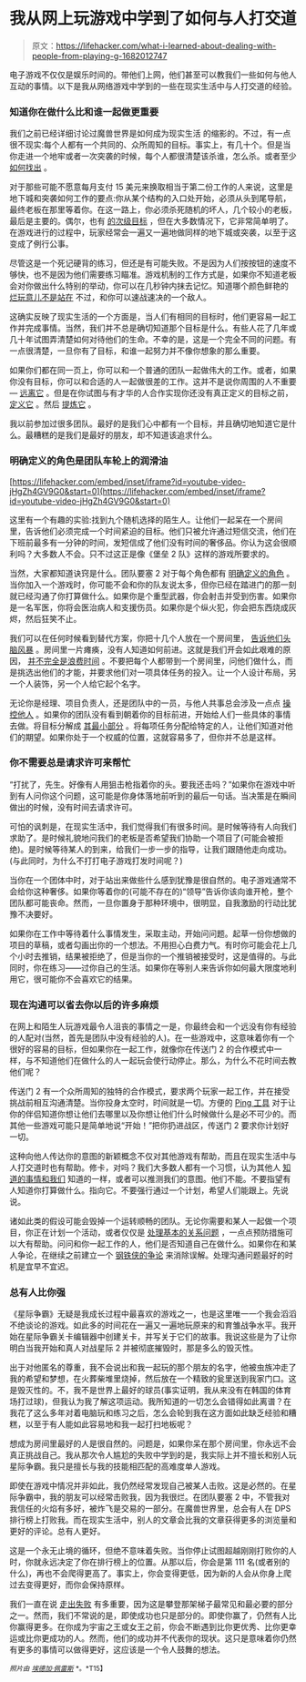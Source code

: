 # 我从网上玩游戏中学到了如何与人打交道

> 原文：<https://lifehacker.com/what-i-learned-about-dealing-with-people-from-playing-g-1682012747>

电子游戏不仅仅是娱乐时间的。带他们上网，他们甚至可以教我们一些如何与他人互动的事情。以下是我从网络游戏中学到的一些在现实生活中与人打交道的经验。



### 知道你在做什么比和谁一起做更重要

我们之前已经详细讨论过魔兽世界是如何成为现实生活 的缩影的。不过，有一点很不现实:每个人都有一个共同的、众所周知的目标。事实上，有几十个。但是当你走进一个地牢或者一次突袭的时候，每个人都很清楚该杀谁，怎么杀。或者至少 [如何找出](http://wow.gamepedia.com/Dungeon_Journal) 。

对于那些可能不愿意每月支付 15 美元来换取相当于第二份工作的人来说，这里是地下城和突袭如何工作的要点:你从某个结构的入口处开始，必须从头到尾导航，最终老板在那里等着你。在这一路上，你必须杀死随机的坏人，几个较小的老板，最后是主要的。偶尔，也有 [的次级目标](https://www.youtube.com/watch?v=TUQBLPJI9ss) ，但在大多数情况下，它非常简单明了。在游戏进行的过程中，玩家经常会一遍又一遍地做同样的地下城或突袭，以至于这变成了例行公事。

尽管这是一个死记硬背的练习，但还是有可能失败。不是因为人们按按钮的速度不够快，也不是因为他们需要练习瞄准。游戏机制的工作方式是，如果你不知道老板会对你做出什么特别的举动，你可以在几秒钟内抹去记忆。知道哪个颜色鲜艳的 [烂玩意儿不是站在](http://www.wowwiki.com/Stay_out_of_the_fire) 不过，和你可以速战速决的一个敌人。

这确实反映了现实生活的一个方面是，当人们有相同的目标时，他们更容易一起工作并完成事情。当然，我们并不总是确切知道那个目标是什么。有些人花了几年或几十年试图弄清楚如何对待他们的生命。不幸的是，这是一个完全不同的问题。有一点很清楚，一旦你有了目标，和谁一起努力并不像你想象的那么重要。

如果你们都在同一页上，你可以和一个普通的团队一起做伟大的工作。或者，如果你没有目标，你可以和合适的人一起做很差的工作。这并不是说你周围的人不重要— [远离它](https://lifehacker.com/how-the-people-around-you-affect-personal-success-5926309) 。但是在你试图与有才华的人合作实现你还没有真正定义的目标之前， [定义它](http://lifehacker.com/how-can-i-turn-my-mess-of-ideas-into-something-organize-5959742) 。然后 [提炼它](http://lifehacker.com/get-your-ideas-out-of-your-head-to-start-improving-them-1675277534) 。

我以前参加过很多团队。最好的是我们心中都有一个目标，并且确切地知道它是什么。最糟糕的是我们是最好的朋友，却不知道该追求什么。

### **明确定义的角色是团队车轮上的润滑油**

 [https://lifehacker.com/embed/inset/iframe?id=youtube-video-jHgZh4GV9G0&start=0](https://lifehacker.com/embed/inset/iframe?id=youtube-video-jHgZh4GV9G0&start=0) 

这里有一个有趣的实验:找到九个随机选择的陌生人。让他们一起呆在一个房间里，告诉他们必须完成一个时间紧迫的目标。他们只被允许通过短信交流，他们在下班前最多有一分钟的时间，发短信成了他们没有时间的奢侈品。你认为这会很顺利吗？大多数人不会。只不过这正是像《堡垒 2 队》这样的游戏所要求的。

当然，大家都知道诀窍是什么。团队要塞 2 对于每个角色都有 [明确定义的角色](https://www.youtube.com/playlist?list=PLQaj1mLg7mqeJPDA0-23XZVgQrd-55RHl) 。当你加入一个游戏时，你可能不会和你的队友说太多，但你已经在踏进门的那一刻就已经沟通了你打算做什么。如果你是个重型武器，你会射击并受到伤害。如果你是一名军医，你将会医治病人和支援伤员。如果你是个纵火犯，你会把东西烧成灰烬，然后狂笑不止。

我们可以在任何时候看到替代方案，你把十几个人放在一个房间里， [告诉他们头脑风暴](http://lifehacker.com/dont-brainstorm-in-meetings-come-to-meetings-with-ide-1463247652) 。房间里一片瘫痪，没有人知道如何前进。这就是我们开会如此艰难的原因， [并不完全是浪费时间](http://lifehacker.com/how-to-have-a-meeting-that-isnt-a-complete-waste-of-tim-1570834406) 。不要把每个人都带到一个房间里，问他们做什么，而是挑选出他们的才能，并要求他们对一项具体任务的投入。让一个人设计布局，另一个人装饰，另一个人给它起个名字。

无论你是经理、项目负责人，还是团队中的一员，与他人共事总会涉及一点点 [操控他人](https://lifehacker.com/how-to-manipulate-people-to-do-what-you-want-without-ab-5869772) 。如果你的团队没有看到朝着你的目标前进，开始给人们一些具体的事情去做。将目标分解成 [其最小部分](http://lifehacker.com/break-big-tasks-into-smaller-pieces-to-avoid-distractio-1498674433) 。将每项任务分配给特定的人，让他们知道对他们的期望。如果你处于一个权威的位置，这就容易多了，但你并不总是这样。

### **你不需要总是请求许可来帮忙**

“打扰了，先生。好像有人用狙击枪指着你的头。要我还击吗？”如果你在游戏中听到有人问你这个问题，这可能是你身体落地前听到的最后一句话。当决策是在瞬间做出的时候，没有时间去请求许可。

可怕的讽刺是，在现实生活中，我们觉得我们有很多时间。是时候等待有人向我们求助了。是时候礼貌地问我们的老板是否希望我们协助一个项目了(可能会被拒绝)。是时候等待某人的到来，给我们一步一步的指导，让我们跟随他走向成功。(与此同时，为什么不打打电子游戏打发时间呢？)

当你在一个团体中时，对于站出来做些什么感到犹豫是很自然的。电子游戏通常不会给你这种奢侈。如果你等着你的(可能不存在的)“领导”告诉你该向谁开枪，整个团队都可能丧命。然而，一旦你置身于那种环境中，很明显，自我激励的行动比犹豫不决要好。

如果你在工作中等待着什么事情发生，采取主动，开始问问题。起草一份你想做的项目的草稿，或者勾画出你的一个想法。不用担心白费力气。有时你可能会花上几个小时去推销，结果被拒绝了，但是当你的一个推销被接受时，这是值得的。与此同时，你在练习——过你自己的生活。如果你在等别人来告诉你如何最大限度地利用它，很可能你不会喜欢它的结果。

### **现在沟通可以省去你以后的许多麻烦**

在网上和陌生人玩游戏最令人沮丧的事情之一是，你最终会和一个远没有你有经验的人配对(当然，首先是团队中没有经验的人)。在一些游戏中，这意味着你有一个很好的容易的目标，但如果你在一起工作，就像你在传送门 2 的合作模式中一样，与不知道他们在做什么的人一起玩会使行动停止。那么，为什么不花时间去教他们呢？

传送门 2 有一个众所周知的独特的合作模式，要求两个玩家一起工作，并在接受挑战前相互沟通清楚。当你投身太空时，时间就是一切。方便的 [Ping 工具](http://theportalwiki.com/wiki/Ping_Tool) 对于让你的伴侣知道你想让他们去哪里以及你想让他们什么时候做什么是必不可少的。而其他一些游戏可能只是简单地说“开始！”把你扔进战区，传送门 2 要求你计划好一切。

这种向他人传达你的意图的新颖概念不仅对其他游戏有帮助，而且在现实生活中与人打交道时也有帮助。修卡，对吗？我们大多数人都有一个习惯，认为其他人 [知道的事情和我们](http://xkcd.com/1053/) 知道的一样，或者可以推测我们的意图。他们不能。不要指望有人知道你打算做什么。指向它。不要强行通过一个计划，希望人们能跟上。先说说。

诸如此类的假设可能会毁掉一个运转顺畅的团队。无论你需要和某人一起做一个项目，你正在计划一个活动，或者仅仅是 [处理基本的关系问题](https://lifehacker.com/how-to-turn-an-argument-into-a-productive-discussion-1171337265) ，一点点预防措施可以大有帮助。问问和你一起工作的人，他们是否知道自己在做什么。如果你在和某人争论，在继续之前建立一个 [钢铁侠的争论](http://lifehacker.com/utilize-the-steel-man-tactic-to-argue-more-effectivel-1632402742) 来消除误解。处理沟通问题最好的时机是宜早不宜迟。

### **总有人比你强**

《星际争霸》无疑是我成长过程中最喜欢的游戏之一，也是这里唯一一个我会滔滔不绝谈论的游戏。如此多的时间花在一遍又一遍地玩原来的和育雏战争水平。我开始在星际争霸关卡编辑器中创建关卡，并写关于它们的故事。我说这些是为了让你明白当我开始和真人对战星际 2 并被彻底摧毁时，那是多么的毁灭性。

出于对他匿名的尊重，我不会说出和我一起玩的那个朋友的名字，他被虫族冲走了我的希望和梦想，在火葬柴堆里烧掉，然后放在一个精致的瓮里送到我家门口。这是毁灭性的。不，我不是世界上最好的球员(事实证明，我从来没有在韩国的体育场打过球)，但我认为我了解这项运动。我所知道的一切怎么会错得如此离谱？在我花了这么多年对着电脑玩和练习之后，怎么会轮到我在这方面如此缺乏经验和糟糕，以至于有人能如此容易地和我一起打扫地板呢？

想成为房间里最好的人是很自然的。问题是，如果你呆在那个房间里，你永远不会真正挑战自己。我从那次令人尴尬的失败中学到的是，我实际上并不擅长和别人玩星际争霸。我只是擅长与我的技能相匹配的高难度单人游戏。

即使在游戏中情况并非如此，我仍然经常发现自己被某人击败。这是必然的。在星际争霸中，我的朋友可以经常击败我，因为我很烂。在团队要塞 2 中，不管我对我信任的火焰有多好，被炸飞是交易的一部分。在魔兽世界里，总会有人在 DPS 排行榜上打败我。而在现实生活中，别人的文章会比我的文章获得更多的浏览量和更好的评论。总有人更好。

这是一个永无止境的循环，但绝不意味着失败。当你停止试图超越刚刚打败你的人时，你就永远决定了你在排行榜上的位置。从那以后，你会是第 111 名(或者别的什么)，再也不会爬得更高了。事实上，你会变得更低，因为新的人会从你身上爬过去变得更好，而你会保持原样。

我们一直在说 [走出失败](https://lifehacker.com/how-to-move-past-failure-1597951611) 有多重要，因为这是攀登那架梯子最常见和最必要的部分之一。然而，我们不常说的是，即使成功也只是部分的。即使你赢了，仍然有人比你赢得更多。在你成为宇宙之王或女王之前，你会不断遇到比你更优秀、比你更幸运或比你更成功的人。然而，他们的成功并不代表你的现状。这只是意味着你仍然有更多的事情可以做得更好，这应该是一个令人鼓舞的想法。

<small>*照片由*</small> [<small>*埃德加·佩雷斯*</small>](http://www.flickr.com/photos/edrperez/3569118340/in/photolist-8MrdtZ-8MjbGV-8teNjB-4XCdgV-6rjupK-5prppY-52UbXy-4sb98w-aqLm3i-6rjurX-6rjvvP-6roEx7-6roDuq-6rjuPF-6rjuon-6roDPj-6rju9n-6roEis-6roDKh-6roCQ3-9xs1JC-9tFM8E-9uNGzX-9w3cy2-9rspvt-4K95CF-94dath-4rkmMr-8WC6Ex-8teNjx-4QRtvh-79Joy4-8WFa2S-8qHZsV-4db5z3-5KJRUk-8WFaT9-52UbWJ-8WC7tR-5XTcZY-8pD2xZ-52Z5QS-8nk3Gk-7E2cED-7E2cEg-7E2cCM-a9LqxP-5pn8gH-5Sep98-8WFaqC) <small>*。*T15】</small>